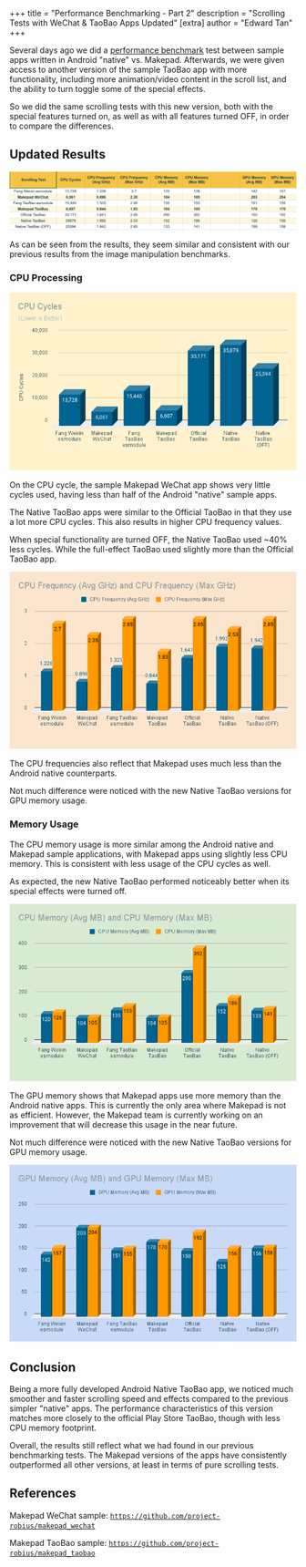 +++
title = "Performance Benchmarking - Part 2"
description = "Scrolling Tests with WeChat & TaoBao Apps Updated"
[extra]
author = "Edward Tan"
+++

Several days ago we did a [performance benchmark](/blog/performance-benchmarking) test between sample apps written in Android "native" vs. Makepad. Afterwards, we were given access to another version of the sample TaoBao app with more functionality, including more animation/video content in the scroll list, and the ability to turn toggle some of the special effects.

So we did the same scrolling tests with this new version, both with the special features turned on, as well as with all features turned OFF, in order to compare the differences.

## Updated Results

![](/blog/scrolling-test-table-2.png)

As can be seen from the results, they seem similar and consistent with our previous results from the image manipulation benchmarks.

### CPU Processing

![](/blog/cpu-cycles-2.png)

On the CPU cycle, the sample Makepad WeChat app shows very little cycles used, having less than half of the Android "native" sample apps.

The Native TaoBao apps were similar to the Official TaoBao in that they use a lot more CPU cycles. This also results in higher CPU frequency values.

When special functionality are turned OFF, the Native TaoBao used ~40% less cycles. While the full-effect TaoBao used slightly more than the Official TaoBao app.

![](/blog/cpu-frequency-2.png)

The CPU frequencies also reflect that Makepad uses much less than the Android native counterparts.

Not much difference were noticed with the new Native TaoBao versions for GPU memory usage.

### Memory Usage

The CPU memory usage is more similar among the Android native and Makepad sample applications, with Makepad apps using slightly less CPU memory. This is consistent with less usage of the CPU cycles as well.

As expected, the new Native TaoBao performed noticeably better when its special effects were turned off.

![](/blog/cpu-memory-2.png)

The GPU memory shows that Makepad apps use more memory than the Android native apps. This is currently the only area where Makepad is not as efficient. However, the Makepad team is currently working on an improvement that will decrease this usage in the near future.

Not much difference were noticed with the new Native TaoBao versions for GPU memory usage.

![](/blog/gpu-memory-2.png)

## Conclusion

Being a more fully developed Android Native TaoBao app, we noticed much smoother and faster scrolling speed and effects compared to the previous simpler "native" apps. The performance characteristics of this version matches more closely to the official Play Store TaoBao, though with less CPU memory footprint.

Overall, the results still reflect what we had found in our previous benchmarking tests. The Makepad versions of the apps have consistently outperformed all other versions, at least in terms of pure scrolling tests.

## References

Makepad WeChat sample:
[`https://github.com/project-robius/makepad_wechat`](https://github.com/project-robius/makepad_wechat)

Makepad TaoBao sample:
[`https://github.com/project-robius/makepad_taobao`](https://github.com/project-robius/makepad_taobao)
